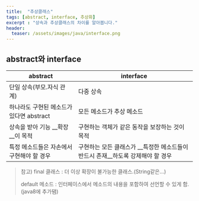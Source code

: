 ```yaml
---
title:  "추상클래스"
tags: [abstract, interface, 추상화]
excerpt : "상속과 추상클래스의 차이를 알아봅니다."
header:
  teaser: /assets/images/java/interface.png
---
```


## abstract와 interface

| abstract                   | interface                                      |
| -------------------------- | ---------------------------------------------- |
| 단일 상속(부모.자식 관계)            | 다중 상속                                          |
| 하나라도 구현된 메소드가 있다면 abstract | 모든 메소드가 추상 메소드                                 |
| 상속을 받아 기능 __확장__이 목적       | 구현하는 객체가 같은 동작을 보장하는 것이 목적                     |
| 특정 메소드들은 자손에서 구현해야 할 경우    | 구현하는 모든 클래스가 __특정한 메소드들이 반드시 존재__하도록 강제해야 할 경우 |

> 참고) final 클래스 : 더 이상 확장이 불가능한 클래스.(String같은...)
> 
> default 메소드 : 인터페이스에서 메소드의 내용을 포함하여 선언할 수 있게 함.(java8에 추가됌)


